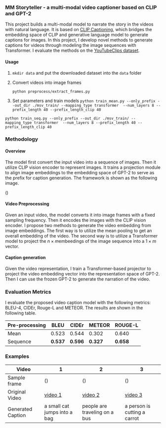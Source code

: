 ### MM Storyteller -  a  multi-modal video captioner based on CLIP and GPT-2

This project builds a multi-modal model to narrate the story in the videos with natural language. It is based on [CLIP Captioning](https://arxiv.org/pdf/2111.09734.pdf), which bridges the embedding space of CLIP and generative language model to generate captions for images. In this project, I develop novel methods to generate captions for videos through modeling the image sequences with Transformer.  I evaluate the methods on the [YouTubeClips dataset](https://www.cs.utexas.edu/users/ml/clamp/videoDescription/).


#### Usage 
1. `mkdir data` and put the downloaded dataset into the `data` folder

2. Convert videos into image frames

   `python preprocess/extract_frames.py` 

3. Set parameters and train models
    `python train_mean.py --only_prefix --out_dir ./msv_train/ --mapping_type transformer  --num_layers 8 --prefix_length 40 --prefix_length_clip 40`

  `python train_seq.py --only_prefix --out_dir ./msv_train/ --mapping_type transformer  --num_layers 8 --prefix_length 40 --prefix_length_clip 40`

### Methodology

#### Overview

The model first convert the input video into a sequence of images. Then it utilize CLIP vision encoder to represent images. It trains a projection module to align image embeddings to the embedding space of GPT-2 to serve as the prefix for caption generation. The framework is shown as the following image.

()

#### Video Preprocessing

Given an input video, the model converts it into image frames with a fixed sampling frequency. Then it encodes the images with the CLIP vision encoder. I propose two methods to generate the video embedding from image embeddings. The first way is to utilize the mean pooling to get an overall embedding of the video. The second way is to utilize a Transformer model to project the  $n\times m$embeedings of the image sequence into a $1\times m$ vector.

#### Caption generation

Given the video representation, I train a Transformer-based projector to project the video embedding vector into the representation space of GPT-2. Then I can use the frozen GPT-2 to generate the narration of the video.

### Evaluation Metrics
I evaluate the proposed video caption model with the following metrics: BLEU-4, CIDEr, Rouge-L and METEOR. The results are shown in the following table.

| Pre-processing | BLEU      | CIDEr     | METEOR    | ROUGE-L   |
| -------------- | --------- | --------- | --------- | --------- |
| Mean           | 0.523     | 0.544     | 0.302     | 0.640     |
| Sequence       | **0.537** | **0.596** | **0.327** | **0.658** |

### Examples

| Video                | 1    | 2    | 3    |
| ----------------------   | ----------- |----------- |----------- |
| Sample frame         | () | () | () |
| Original Video       | [video 1]() | [video 2]() | [video 3]() |
| Generated Caption | a small cat jumps into a bag | people are traveling on a bus | a person is cutting a carrot |






